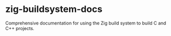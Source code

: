 # zig-buildsystem-docs
Comprehensive documentation for using the Zig build system to build C and C++ projects.
